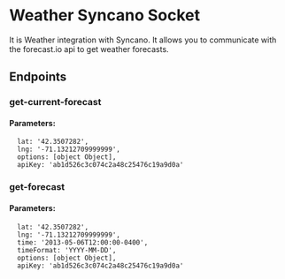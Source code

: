 # Weather Syncano Socket

It is Weather integration with Syncano. It allows you to communicate with the forecast.io api to get weather forecasts.

## Endpoints

### get-current-forecast

#### Parameters:

      lat: '42.3507282',
      lng: '-71.13212709999999',
      options: [object Object],
      apiKey: 'ab1d526c3c074c2a48c25476c19a9d0a'


### get-forecast

#### Parameters:

      lat: '42.3507282',
      lng: '-71.13212709999999',
      time: '2013-05-06T12:00:00-0400',
      timeFormat: 'YYYY-MM-DD',
      options: [object Object],
      apiKey: 'ab1d526c3c074c2a48c25476c19a9d0a'

